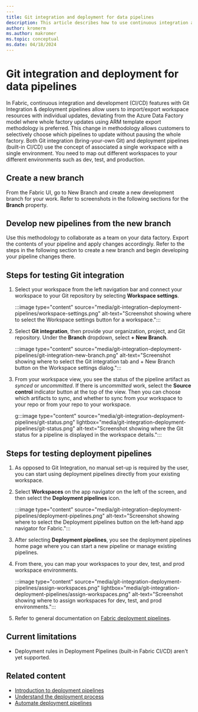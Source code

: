 ```yaml
---
---
title: Git integration and deployment for data pipelines
description: This article describes how to use continuous integration and deployment (CI/CD) with Git integration for data pipelines in Microsoft Fabric.
author: kromerm
ms.author: makromer
ms.topic: conceptual
ms.date: 04/18/2024
---
```


# Git integration and deployment for data pipelines

In Fabric, continuous integration and development (CI/CD) features with Git Integration & deployment pipelines allow users to import/export workspace resources with individual updates, deviating from the Azure Data Factory model where whole factory updates using ARM template export methodology is preferred. This change in methodology allows customers to selectively choose which pipelines to update without pausing the whole factory. Both Git integration (bring-your-own Git) and deployment pipelines (built-in CI/CD) use the concept of associated a single workspace with a single environment. You need to map out different workspaces to your different environments such as dev, test, and production.

## Create a new branch

From the Fabric UI, go to New Branch and create a new development branch for your work. Refer to screenshots in the following sections for the **Branch** property.

## Develop new pipelines from the new branch

Use this methodology to collaborate as a team on your data factory. Export the contents of your pipeline and apply changes accordingly. Refer to the steps in the following section to create a new branch and begin developing your pipeline changes there.

## Steps for testing Git integration

1. Select your workspace from the left navigation bar and connect your workspace to your Git repository by selecting **Workspace settings**.

   :::image type="content" source="media/git-integration-deployment-pipelines/workspace-settings.png" alt-text="Screenshot showing where to select the Workspace settings button for a workspace.":::

1. Select **Git integration**, then provide your organization, project, and Git repository. Under the **Branch** dropdown, select **+ New Branch**.

   :::image type="content" source="media/git-integration-deployment-pipelines/git-integration-new-branch.png" alt-text="Screenshot showing where to select the Git integration tab and + New Branch button on the Workspace settings dialog.":::

1. From your workspace view, you see the status of the pipeline artifact as _synced_ or _uncommitted_. If there is _uncommitted_ work, select the **Source control** indicator button at the top of the view. Then you can choose which artifacts to sync, and whether to sync from your workspace to your repo or from your repo to your workspace.

   g:::image type="content" source="media/git-integration-deployment-pipelines/git-status.png" lightbox="media/git-integration-deployment-pipelines/git-status.png" alt-text="Screenshot showing where the Git status for a pipeline is displayed in the workspace details.":::

## Steps for testing deployment pipelines

1. As opposed to Git Integration, no manual set-up is required by the user, you can start using deployment pipelines directly from your existing workspace.
1. Select **Workspaces** on the app navigator on the left of the screen, and then select the **Deployment pipelines** icon.

   :::image type="content" source="media/git-integration-deployment-pipelines/deployment-pipelines.png" alt-text="Screenshot showing where to select the Deployment pipelines button on the left-hand app navigator for Fabric.":::

1. After selecting **Deployment pipelines**, you see the deployment pipelines home page where you can start a new pipeline or manage existing pipelines.
1. From there, you can map your workspaces to your dev, test, and prod workspace environments.

   :::image type="content" source="media/git-integration-deployment-pipelines/assign-workspaces.png" lightbox="media/git-integration-deployment-pipelines/assign-workspaces.png" alt-text="Screenshot showing where to assign workspaces for dev, test, and prod environments.":::

1. Refer to general documentation on [Fabric deployment pipelines](../cicd/deployment-pipelines/get-started-with-deployment-pipelines.md).

## Current limitations

- Deployment rules in Deployment Pipelines (built-in Fabric CI/CD) aren't yet supported.

## Related content

- [Introduction to deployment pipelines](../cicd/deployment-pipelines/intro-to-deployment-pipelines.md)
- [Understand the deployment process](../cicd/deployment-pipelines/understand-the-deployment-process.md)
- [Automate deployment pipelines](../cicd/deployment-pipelines/pipeline-automation.md)
